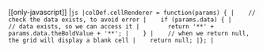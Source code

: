 [[only-javascript]]
|```js
|colDef.cellRenderer = function(params) {
|    // check the data exists, to avoid error
|    if (params.data) {
|        // data exists, so we can access it
|        return '**' + params.data.theBoldValue + '**';
|    }
|    // when we return null, the grid will display a blank cell
|    return null;
|};
|```
